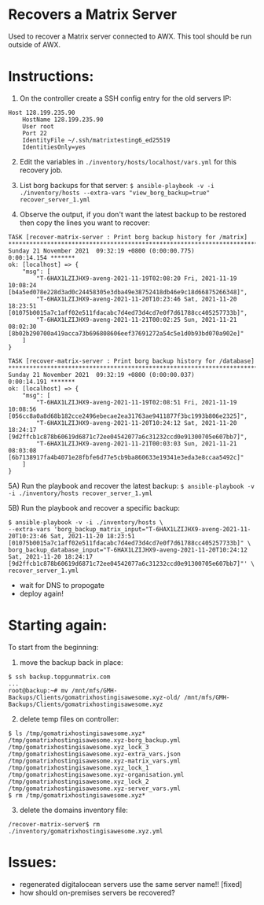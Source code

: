 
# Recovers a Matrix Server

Used to recover a Matrix server connected to AWX. This tool should be run outside of AWX.


# Instructions:

1) On the controller create a SSH config entry for the old servers IP:
```
Host 128.199.235.90
    HostName 128.199.235.90
    User root
    Port 22
    IdentityFile ~/.ssh/matrixtesting6_ed25519
    IdentitiesOnly=yes
```

2) Edit the variables in `./inventory/hosts/localhost/vars.yml` for this recovery job.

3) List borg backups for that server:
`$ ansible-playbook -v -i ./inventory/hosts --extra-vars "view_borg_backup=true" recover_server_1.yml`

4) Observe the output, if you don't want the latest backup to be restored then copy the lines you want to recover:

```
TASK [recover-matrix-server : Print borg backup history for /matrix] ***********************************************************************************************************
Sunday 21 November 2021  09:32:19 +0800 (0:00:00.775)       0:00:14.154 ******* 
ok: [localhost] => {
    "msg": [
        "T-6HAX1LZIJHX9-aveng-2021-11-19T02:08:20 Fri, 2021-11-19 10:08:24 [b4a5ed078e228d3ad0c24458305e3dba49e38752418db46e9c18d66875266348]",
        "T-6HAX1LZIJHX9-aveng-2021-11-20T10:23:46 Sat, 2021-11-20 18:23:51 [01075b0015a7c1aff02e511fdacabc7d4ed73d4cd7e0f7d61788cc405257733b]",
        "T-6HAX1LZIJHX9-aveng-2021-11-21T00:02:25 Sun, 2021-11-21 08:02:30 [8b02b290700a419acca73b696808606eef37691272a54c5e1d0b93bd070a902e]"
    ]
}

TASK [recover-matrix-server : Print borg backup history for /database] *********************************************************************************************************
Sunday 21 November 2021  09:32:19 +0800 (0:00:00.037)       0:00:14.191 ******* 
ok: [localhost] => {
    "msg": [
        "T-6HAX1LZIJHX9-aveng-2021-11-19T02:08:51 Fri, 2021-11-19 10:08:56 [056cc8a0a8d68b182cce2496ebecae2ea31763ae9411877f3bc1993b806e2325]",
        "T-6HAX1LZIJHX9-aveng-2021-11-20T10:24:12 Sat, 2021-11-20 18:24:17 [9d2ffcb1c878b60619d6871c72ee04542077a6c31232ccd0e91300705e607bb7]",
        "T-6HAX1LZIJHX9-aveng-2021-11-21T00:03:03 Sun, 2021-11-21 08:03:08 [6b7138917fa4b4071e28fbfe6d77e5cb9ba860633e19341e3eda3e8ccaa5492c]"
    ]
}
```

5A) Run the playbook and recover the latest backup:
`$ ansible-playbook -v -i ./inventory/hosts recover_server_1.yml`

5B) Run the playbook and recover a specific backup:
```
$ ansible-playbook -v -i ./inventory/hosts \
--extra-vars 'borg_backup_matrix_input="T-6HAX1LZIJHX9-aveng-2021-11-20T10:23:46 Sat, 2021-11-20 18:23:51 [01075b0015a7c1aff02e511fdacabc7d4ed73d4cd7e0f7d61788cc405257733b]" \
borg_backup_database_input="T-6HAX1LZIJHX9-aveng-2021-11-20T10:24:12 Sat, 2021-11-20 18:24:17 [9d2ffcb1c878b60619d6871c72ee04542077a6c31232ccd0e91300705e607bb7]"' \
recover_server_1.yml
```

- wait for DNS to propogate
- deploy again!

# Starting again:

To start from the beginning:
1) move the backup back in place:
```
$ ssh backup.topgunmatrix.com 
...
root@backup:~# mv /mnt/mfs/GMH-Backups/Clients/gomatrixhostingisawesome.xyz-old/ /mnt/mfs/GMH-Backups/Clients/gomatrixhostingisawesome.xyz
```
2) delete temp files on controller:
```
$ ls /tmp/gomatrixhostingisawesome.xyz*
/tmp/gomatrixhostingisawesome.xyz-borg_backup.yml  /tmp/gomatrixhostingisawesome.xyz_lock_3
/tmp/gomatrixhostingisawesome.xyz-extra_vars.json  /tmp/gomatrixhostingisawesome.xyz-matrix_vars.yml
/tmp/gomatrixhostingisawesome.xyz_lock_1           /tmp/gomatrixhostingisawesome.xyz-organisation.yml
/tmp/gomatrixhostingisawesome.xyz_lock_2           /tmp/gomatrixhostingisawesome.xyz-server_vars.yml
$ rm /tmp/gomatrixhostingisawesome.xyz*
```
3) delete the domains inventory file:
```
/recover-matrix-server$ rm ./inventory/gomatrixhostingisawesome.xyz.yml
```


# Issues:

- regenerated digitalocean servers use the same server name!! [fixed]
- how should on-premises servers be recovered?

